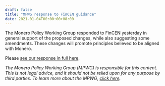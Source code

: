 ```yaml
---
draft: false
title: "MPWG response to FinCEN guidance"
date: 2021-01-04T00:00:00+08:00
---
```


The Monero Policy Working Group responded to FinCEN yesterday in general support of the proposed changes, while also suggesting some amendments. These changes will promote principles believed to be aligned with Monero.

Please [see our response in full here](https://github.com/monero-policy/docs/blob/main/MPWG%20on%20FinCEN_01-04-2021.pdf).


*The Monero Policy Working Group (MPWG) is responsible for this content. This is not legal advice, and it should not be relied upon for any purpose by third parties. To learn more about the MPWG, [click here](./posts/2019-01-01-about/).*
